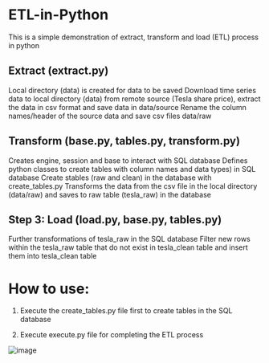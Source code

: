 # ETL-in-Python
This is a simple demonstration of extract, transform and load (ETL) process in python

## Extract (extract.py)
Local directory (data) is created for data to be saved
Download time series data to local directory (data) from remote source (Tesla share price), extract the data in csv format and save data in data/source
Rename the column names/header of the source data and save csv files data/raw

## Transform (base.py, tables.py, transform.py)
Creates engine, session and base to interact with SQL database
Defines python classes to create tables with column names and data types) in SQL database
Create stables (raw and clean) in the database with create_tables.py
Transforms the data from the csv file in the local directory (data/raw) and saves to raw table (tesla_raw) in the database

## Step 3: Load (load.py, base.py, tables.py)
Further transformations of tesla_raw in the SQL database 
Filter new rows within the tesla_raw table that do not exist in tesla_clean table and insert them into tesla_clean table 

# How to use:
1. Execute the create_tables.py file first to create tables in the SQL database

2. Execute execute.py file for completing the ETL process

![image](https://github.com/muntasirhsn/ETL-in-Python/assets/29087240/d242a517-fdcd-4541-a7c1-4ce6588cdb8d)

